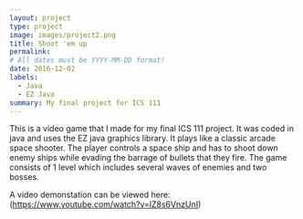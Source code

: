 ```yaml
---
layout: project
type: project
image: images/project2.png
title: Shoot 'em up
permalink: 
# All dates must be YYYY-MM-DD format!
date: 2016-12-02
labels:
  - Java
  - EZ Java
summary: My final project for ICS 111
---
```


This is a video game that I made for my final ICS 111 project.  It was coded in java and uses the EZ java graphics library.  It plays like a classic arcade space shooter.  The player controls a space ship and has to shoot down enemy ships while evading the barrage of bullets that they fire.  The game consists of 1 level which includes several waves of enemies and two bosses.

A video demonstation can be viewed here: (https://www.youtube.com/watch?v=lZ8s6VnzUnI)

